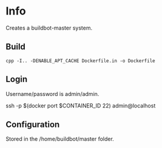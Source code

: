 Info
====

Creates a buildbot-master system.

Build
----

    cpp -I.. -DENABLE_APT_CACHE Dockerfile.in -o Dockerfile


Login
----

Username/password is admin/admin.

ssh -p $(docker port $CONTAINER_ID 22) admin@localhost


Configuration
----

Stored in the /home/buildbot/master folder.